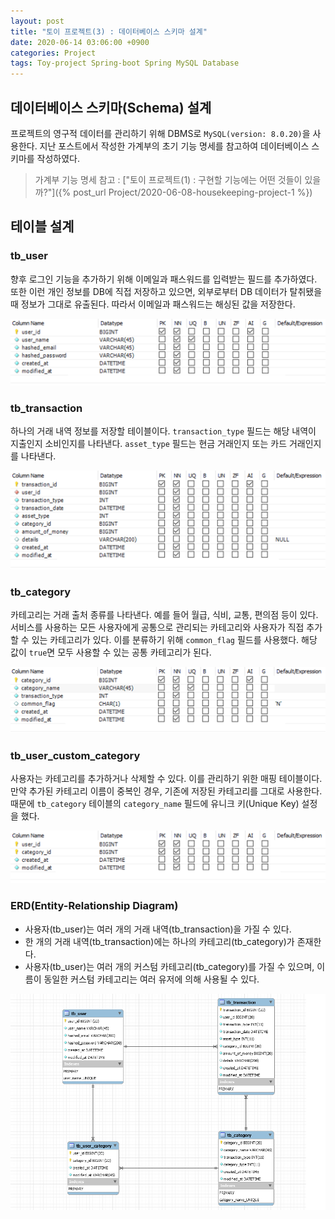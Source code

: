 ```yaml
---
layout: post
title: "토이 프로젝트(3) : 데이터베이스 스키마 설계"
date: 2020-06-14 03:06:00 +0900
categories: Project
tags: Toy-project Spring-boot Spring MySQL Database
---
```


## 데이터베이스 스키마(Schema) 설계

프로젝트의 영구적 데이터를 관리하기 위해 DBMS로 `MySQL(version: 8.0.20)`을 사용한다. 지난 포스트에서 작성한 가계부의 초기 기능 명세를 참고하여 데이터베이스 스키마를 작성하였다. <br>
> 가계부 기능 명세 참고 : ["토이 프로젝트(1) : 구현할 기능에는 어떤 것들이 있을까?"]({% post_url  Project/2020-06-08-housekeeping-project-1 %})

## 테이블 설계

### tb_user
향후 로그인 기능을 추가하기 위해 이메일과 패스워드를 입력받는 필드를 추가하였다. 또한 이런 개인 정보를 DB에 직접 저장하고 있으면, 외부로부터 DB 데이터가 탈취됐을 때 정보가 그대로 유출된다. 따라서 이메일과 패스워드는 해싱된 값을 저장한다.

![image](/post_assets/2020-06-14/tb_user.png)

### tb_transaction
하나의 거래 내역 정보를 저장할 테이블이다. `transaction_type` 필드는 해당 내역이 지출인지 소비인지를 나타낸다. `asset_type` 필드는 현금 거래인지 또는 카드 거래인지를 나타낸다.

![image](/post_assets/2020-06-14/tb_transaction.png)

### tb_category
카테고리는 거래 출처 종류를 나타낸다. 예를 들어 월급, 식비, 교통, 편의점 등이 있다. 서비스를 사용하는 모든 사용자에게 공통으로 관리되는 카테고리와 사용자가 직접 추가할 수 있는 카테고리가 있다. 이를 분류하기 위해 `common_flag` 필드를 사용했다. 해당 값이 `true`면 모두 사용할 수 있는 공통 카테고리가 된다.

![image](/post_assets/2020-06-14/tb_category.png)

### tb_user_custom_category
사용자는 카테고리를 추가하거나 삭제할 수 있다. 이를 관리하기 위한 매핑 테이블이다. 만약 추가된 카테고리 이름이 중복인 경우, 기존에 저장된 카테고리를 그대로 사용한다. 때문에 `tb_category` 테이블의 `category_name` 필드에 유니크 키(Unique Key) 설정을 했다.

![image](/post_assets/2020-06-14/tb_user_custom_category.png)

### ERD(Entity-Relationship Diagram)

* 사용자(tb_user)는 여러 개의 거래 내역(tb_transaction)을 가질 수 있다.
* 한 개의 거래 내역(tb_transaction)에는 하나의 카테고리(tb_category)가 존재한다.
* 사용자(tb_user)는 여러 개의 커스텀 카테고리(tb_category)를 가질 수 있으며, 이름이 동일한 커스텀 카테고리는 여러 유저에 의해 사용될 수 있다.

![image](/post_assets/2020-06-14/erd.png)